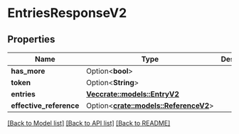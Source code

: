 # EntriesResponseV2

## Properties

Name | Type | Description | Notes
------------ | ------------- | ------------- | -------------
**has_more** | Option<**bool**> |  | [optional]
**token** | Option<**String**> |  | [optional]
**entries** | [**Vec<crate::models::EntryV2>**](Entry_V2.md) |  | 
**effective_reference** | Option<[**crate::models::ReferenceV2**](Reference_V2.md)> |  | [optional]

[[Back to Model list]](../README.md#documentation-for-models) [[Back to API list]](../README.md#documentation-for-api-endpoints) [[Back to README]](../README.md)


